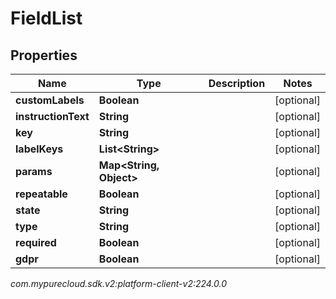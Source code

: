 # FieldList


## Properties

| Name | Type | Description | Notes |
| ------------ | ------------- | ------------- | ------------- |
| **customLabels** | **Boolean** |  |  [optional] |
| **instructionText** | **String** |  |  [optional] |
| **key** | **String** |  |  [optional] |
| **labelKeys** | **List&lt;String&gt;** |  |  [optional] |
| **params** | **Map&lt;String, Object&gt;** |  |  [optional] |
| **repeatable** | **Boolean** |  |  [optional] |
| **state** | **String** |  |  [optional] |
| **type** | **String** |  |  [optional] |
| **required** | **Boolean** |  |  [optional] |
| **gdpr** | **Boolean** |  |  [optional] |




_com.mypurecloud.sdk.v2:platform-client-v2:224.0.0_
